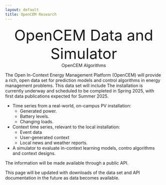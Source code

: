 ```yaml
---
layout: default
title: OpenCEM Research
---
```

<center><font size=25>OpenCEM Data and Simulator</font></center>




<center>OpenCEM Algorithms</center>

The Open In-Context Energy Management Platform (OpenCEM) will provide
a rich, open data set for prediction models and control algorithms
in energy management problems. This data set will include
The installation is currently underway and scheduled to be completed in Spring 2025, with first data publications expected for Summer 2025.
* Time series from a real-world, on-campus PV installation:
  * Generated power.
  * Battery levels.
  * Changing loads.
* Context time series, relevant to the local installation:
  * Event data
  * User-generated context
  * Local news and weather reports.
* A simulator to evaluate in-context learning models, contro algorithms and context designs.

The information will be made available through a public API.

This page will be updated with downloads of the data set and API 
documentation in the future as data becomes available.
